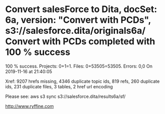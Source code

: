 # Convert salesForce to Dita, docSet: 6a, version: "Convert with PCDs", s3://salesforce.dita/originals6a/ Convert with PCDs completed with 100 % success

100 % success. Projects: 0+1=1.  Files: 0+53505=53505. Errors: 0,0  On 2019-11-16 at 21:40:05

Xref: 9207 hrefs missing, 4346 duplicate topic ids, 819 refs, 260 duplicate ids, 231 duplicate files, 3 tables, 2 href url encoding

Please see: aws s3 sync s3://salesforce.dita/results6a/sf/

http://www.ryffine.com
